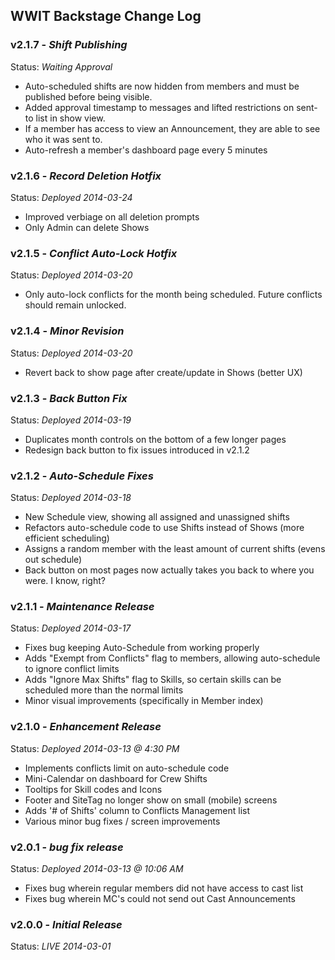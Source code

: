 WWIT Backstage Change Log
-------------------------

### v2.1.7 - _Shift Publishing_
 Status: _Waiting Approval_

 - Auto-scheduled shifts are now hidden from members and must be published before being visible.
 - Added approval timestamp to messages and lifted restrictions on sent-to list in show view.
 - If a member has access to view an Announcement, they are able to see who it was sent to.
 - Auto-refresh a member's dashboard page every 5 minutes

### v2.1.6 - _Record Deletion Hotfix_
 Status: _Deployed 2014-03-24_

 - Improved verbiage on all deletion prompts
 - Only Admin can delete Shows

### v2.1.5 - _Conflict Auto-Lock Hotfix_
 Status: _Deployed 2014-03-20_

 - Only auto-lock conflicts for the month being scheduled.  Future conflicts
   should remain unlocked.

### v2.1.4 - _Minor Revision_
 Status: _Deployed 2014-03-20_

 - Revert back to show page after create/update in Shows (better UX)
 
### v2.1.3 - _Back Button Fix_
 Status: _Deployed 2014-03-19_

 - Duplicates month controls on the bottom of a few longer pages
 - Redesign back button to fix issues introduced in v2.1.2

### v2.1.2 - _Auto-Schedule Fixes_
 Status: _Deployed 2014-03-18_

 - New Schedule view, showing all assigned and unassigned shifts
 - Refactors auto-schedule code to use Shifts instead of Shows (more efficient scheduling)
 - Assigns a random member with the least amount of current shifts (evens out schedule)
 - Back button on most pages now actually takes you back to where you were. I know, right?

### v2.1.1 - _Maintenance Release_
 Status: _Deployed 2014-03-17_

 - Fixes bug keeping Auto-Schedule from working properly
 - Adds "Exempt from Conflicts" flag to members, allowing auto-schedule to ignore conflict limits
 - Adds "Ignore Max Shifts" flag to Skills, so certain skills can be scheduled more than the normal limits
 - Minor visual improvements (specifically in Member index)

### v2.1.0 - _Enhancement Release_
 Status: _Deployed 2014-03-13 @ 4:30 PM_

 - Implements conflicts limit on auto-schedule code
 - Mini-Calendar on dashboard for Crew Shifts
 - Tooltips for Skill codes and Icons
 - Footer and SiteTag no longer show on small (mobile) screens
 - Adds '# of Shifts' column to Conflicts Management list
 - Various minor bug fixes / screen improvements

### v2.0.1 - _bug fix release_
 Status: _Deployed 2014-03-13 @ 10:06 AM_

 - Fixes bug wherein regular members did not have access to cast list
 - Fixes bug wherein MC's could not send out Cast Announcements

### v2.0.0 - _Initial Release_
 Status: _LIVE 2014-03-01_
